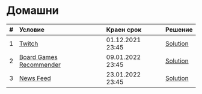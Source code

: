 # Домашни

| # | Условие                                                                      | Краен срок       |Решение        |
|:--|:---------------------------------------------------------------------------- |:---------------- |:--------------|
| 1 | [Twitch](https://github.com/andy489/Java/tree/main/homeworks/01-twitch) | 01.12.2021 23:45 | [Solution](https://github.com/andy489/Java/tree/main/homeworks/01-twitch/my-solution)|
| 2 | [Board Games Recommender](https://github.com/fmi/java-course/tree/master/homeworks/02-board-games-recommender) | 09.01.2022 23:45 | [Solution](https://github.com/andy489/Java/tree/main/homeworks/02-board-games-recommender/my-solution)|
| 3 | [News Feed](https://github.com/fmi/java-course/tree/master/homeworks/03-news-feed) | 23.01.2022 23:45 |[Solution](https://github.com/andy489/Java/tree/main/11-http-rest/lab/my-solution)     |
